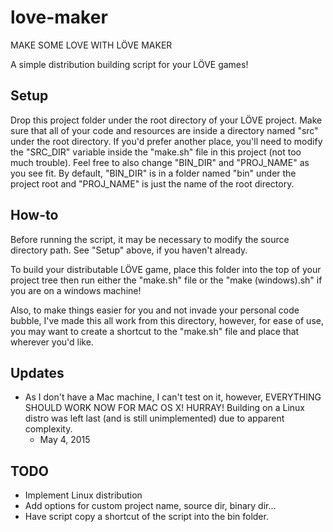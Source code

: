 love-maker
==========
MAKE SOME LOVE WITH LÖVE MAKER

A simple distribution building script for your LÖVE games!

Setup
-----
Drop this project folder under the root directory of your LÖVE project. Make sure that all of your code and resources are inside a directory named "src" under the root directory. If you'd prefer another place, you'll need to modify the "SRC_DIR" variable inside the "make.sh" file in this project (not too much trouble). Feel free to also change "BIN_DIR" and "PROJ_NAME" as you see fit. By default, "BIN_DIR" is in a folder named "bin" under the project root and "PROJ_NAME" is just the name of the root directory.

How-to
------
Before running the script, it may be necessary to modify the source directory path. See "Setup" above, if you haven't already.

To build your distributable LÖVE game, place this folder into the top of your project tree then run either the "make.sh" file or the "make (windows).sh" if you are on a windows machine!

Also, to make things easier for you and not invade your personal code bubble, I've made this all work from this directory, however, for ease of use, you may want to create a shortcut to the "make.sh" file and place that wherever you'd like.

Updates
-------
- As I don't have a Mac machine, I can't test on it, however, EVERYTHING SHOULD WORK NOW FOR MAC OS X! HURRAY! Building on a Linux distro was left last (and is still unimplemented) due to apparent complexity.
  - May 4, 2015

TODO
----
- Implement Linux distribution
- Add options for custom project name, source dir, binary dir...
- Have script copy a shortcut of the script into the bin folder.
